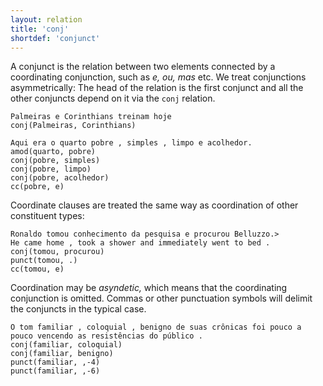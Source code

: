 ```yaml
---
layout: relation
title: 'conj'
shortdef: 'conjunct'
---
```


A conjunct is the relation between two elements connected by a
coordinating conjunction, such as _e, ou, mas_ etc.  We treat
conjunctions asymmetrically: The head of the relation is the first
conjunct and all the other conjuncts depend on it via the `conj` relation.

~~~ sdparse
Palmeiras e Corinthians treinam hoje
conj(Palmeiras, Corinthians)
~~~

~~~ sdparse
Aqui era o quarto pobre , simples , limpo e acolhedor.
amod(quarto, pobre)
conj(pobre, simples)
conj(pobre, limpo)
conj(pobre, acolhedor)
cc(pobre, e)
~~~ 

Coordinate clauses are treated the same way as coordination of other constituent types:

~~~ sdparse
Ronaldo tomou conhecimento da pesquisa e procurou Belluzzo.>
He came home , took a shower and immediately went to bed .
conj(tomou, procurou)
punct(tomou, .)
cc(tomou, e)
~~~

Coordination may be _asyndetic,_ which means that the coordinating conjunction is omitted.
Commas or other punctuation symbols will delimit the conjuncts in the typical case.


~~~ sdparse
O tom familiar , coloquial , benigno de suas crônicas foi pouco a pouco vencendo as resistências do público .
conj(familiar, coloquial)
conj(familiar, benigno)
punct(familiar, ,-4)
punct(familiar, ,-6)
~~~
<!--
### Shared Dependents and Effective Parents in Coordination

Note that the current basic annotation scheme cannot distinguish between a dependent of the first conjunct
and a shared dependent of the whole coordination:

~~~ sdparse
He met her at the station and kissed her .
conj(met, kissed)
nsubj(met, He)
~~~

vs.

~~~ sdparse
He met her at the station and she kissed him .
conj(met, kissed)
nsubj(met, He)
nsubj(kissed, she)
~~~

In contrast, the additional dependencies in the enhanced representation
can be used to encode the fact that in the first case, _he_ is also subject of _kissed:_

~~~ sdparse
He met her at the station and kissed her .
conj(met, kissed)
nsubj(met, He)
nsubj(kissed, He)
~~~

Furthermore, the enhanced representation can also capture the relation of each conjunct
to the parent of the coordination. Nevertheless, the effective parents can be found
algorithmically and showing them explicitly is for convenience only, while
the information about shared dependents is otherwise not available.

~~~ sdparse
I saw that he met her at the station and kissed her .
conj(met, kissed)
nsubj(met, he)
nsubj(kissed, he)
ccomp(saw, met)
ccomp(saw, kissed)
~~~

If a dependent is shared among conjuncts, the basic representation always links it to the
first conjunct (coordination head).
Relations to the other conjuncts are in the enhanced representation.
In the following example, enhanced dependencies are shown in red:

~~~ conllu
# visual-style 6 1 amod color:red
# visual-style 4 3 amod color:red
# visual-style 6 3 amod color:red
1 American   _ _ _ _ 4 amod 6:amod        _
2 and        _ _ _ _ 1 cc   _             _
3 British    _ _ _ _ 1 conj 4:amod|6:amod _
4 professors _ _ _ _ 0 root _             _
5 and        _ _ _ _ 4 cc   _             _
6 students   _ _ _ _ 4 conj 0:root        _
~~~

### Nested Coordination

Note further that the current annotation scheme has only a limited capability to capture nested coordination
such as _apples and pears or oranges and lemons._
Consider coordinations

* A, B, C
* (A, B), C
* A, (B, C)

The first two cases, i.e. (A, B, C) and ((A, B), C), lead to the same tree:

~~~ sdparse
A B C
conj(A, B)
conj(A, C)
~~~

Only the right-nesting case (A, (B, C)) can be distinguished because its tree is different:

~~~ sdparse
A B C
conj(B, C)
conj(A, B)
~~~
-->
<!-- Interlanguage links updated Út zář 29 20:23:25 CEST 2020 -->
